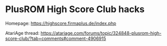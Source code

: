 # PlusROM High Score Club hacks


Homepage:
https://highscore.firmaplus.de/index.php



AtariAge thread:
https://atariage.com/forums/topic/324848-plusrom-high-score-club/?tab=comments#comment-4906915
